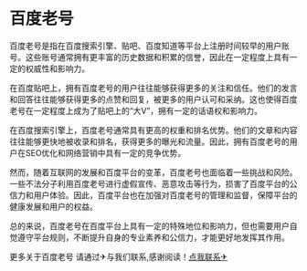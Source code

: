 # 百度老号

百度老号是指在百度搜索引擎、贴吧、百度知道等平台上注册时间较早的用户账号。这些账号通常拥有更丰富的历史数据和积累的信誉，因此在一定程度上具有一定的权威性和影响力。

在百度贴吧上，拥有百度老号的用户往往能够获得更多的关注和信任。他们的发言和回答往往能够获得更多的点赞和回复，被更多的用户认可和采纳。这也使得百度老号在一定程度上成为了贴吧上的“大V”，拥有一定的话语权和影响力。

在百度搜索引擎上，百度老号通常具有更高的权重和排名优势。他们的文章和内容往往能够更快地被收录和排名，获得更多的曝光和流量。因此，拥有百度老号的用户在SEO优化和网络营销中具有一定的竞争优势。

然而，随着互联网的发展和百度平台的变革，百度老号也面临着一些挑战和风险。一些不法分子利用百度老号进行虚假宣传、恶意攻击等行为，损害了百度平台的公信力和用户体验。因此，百度平台也在加强对百度老号的管理和监督，保障平台的健康发展和用户的权益。

总的来说，百度老号在百度平台上具有一定的特殊地位和影响力，但也需要用户自觉遵守平台规则，不断提升自身的专业素养和公信力，才能更好地发挥其作用。

更多关于百度老号 请通过✈与我们联系,感谢阅读！[点我联系✈](https://www.k02.cc)